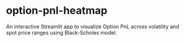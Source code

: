 # option-pnl-heatmap
An interactive Streamlit app to visualize Option PnL across volatility and spot price ranges using Black-Scholes model.
